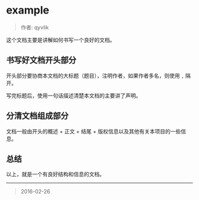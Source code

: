 # example

> 作者: qyvlik

这个文档主要是讲解如何书写一个良好的文档。

## 书写好文档开头部分

开头部分要协商本文档的大标题（题目），注明作者，如果作者多名，则使用 `,` 隔开。

写完标题后，使用一句话描述清楚本文档的主要讲了声明。

## 分清文档组成部分

文档一般由开头的概述 + 正文 + 结尾 + 版权信息以及其他有关本项目的一些信息。

## 总结

以上，就是一个有良好结构和信息的文档。

---

> 2016-02-26

